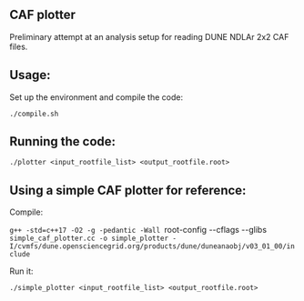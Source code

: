## CAF plotter

Preliminary attempt at an analysis setup for reading DUNE NDLAr 2x2 CAF files.

## Usage:

Set up the environment and compile the code:

`./compile.sh`

## Running the code:

`./plotter <input_rootfile_list> <output_rootfile.root>`

## Using a simple CAF plotter for reference:

Compile:

`g++ -std=c++17 -O2 -g -pedantic -Wall `root-config --cflags --glibs` simple_caf_plotter.cc -o simple_plotter -I/cvmfs/dune.opensciencegrid.org/products/dune/duneanaobj/v03_01_00/include`

Run it:

`./simple_plotter <input_rootfile_list> <output_rootfile.root>`

